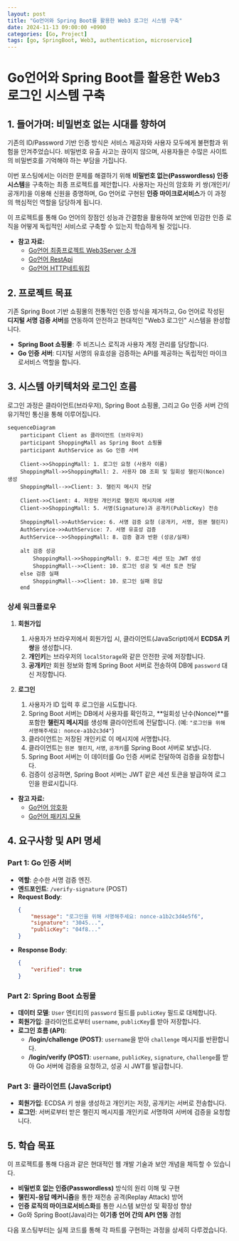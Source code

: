 ```yaml
---
layout: post
title: "Go언어와 Spring Boot를 활용한 Web3 로그인 시스템 구축"
date: 2024-11-13 09:00:00 +0900
categories: [Go, Project]
tags: [go, SpringBoot, Web3, authentication, microservice]
---
```


# Go언어와 Spring Boot를 활용한 Web3 로그인 시스템 구축

## 1. 들어가며: 비밀번호 없는 시대를 향하여

기존의 ID/Password 기반 인증 방식은 서비스 제공자와 사용자 모두에게 불편함과 위험을 안겨주었습니다. 비밀번호 유출 사고는 끊이지 않으며, 사용자들은 수많은 사이트의 비밀번호를 기억해야 하는 부담을 가집니다.

이번 포스팅에서는 이러한 문제를 해결하기 위해 **비밀번호 없는(Passwordless) 인증 시스템**을 구축하는 최종 프로젝트를 제안합니다. 사용자는 자신의 암호화 키 쌍(개인키/공개키)을 이용해 신원을 증명하며, Go 언어로 구현된 **인증 마이크로서비스**가 이 과정의 핵심적인 역할을 담당하게 됩니다.

이 프로젝트를 통해 Go 언어의 장점인 성능과 간결함을 활용하여 보안에 민감한 인증 로직을 어떻게 독립적인 서비스로 구축할 수 있는지 학습하게 될 것입니다.

-   **참고 자료:**
    -   [Go언어 최종프로젝트 Web3Server 소개](./24-11-12-Go언어-최종프로젝트-Web3Server.md)
    -   [Go언어 RestApi](./24-11-10-Go언어-RestApi.md)
    -   [Go언어 HTTP네트워킹](./24-11-09-Go언어-HTTP네트워킹.md)

## 2. 프로젝트 목표

기존 Spring Boot 기반 쇼핑몰의 전통적인 인증 방식을 제거하고, Go 언어로 작성된 **디지털 서명 검증 서버**를 연동하여 안전하고 현대적인 "Web3 로그인" 시스템을 완성합니다.

-   **Spring Boot 쇼핑몰**: 주 비즈니스 로직과 사용자 계정 관리를 담당합니다.
-   **Go 인증 서버**: 디지털 서명의 유효성을 검증하는 API를 제공하는 독립적인 마이크로서비스 역할을 합니다.

## 3. 시스템 아키텍처와 로그인 흐름

로그인 과정은 클라이언트(브라우저), Spring Boot 쇼핑몰, 그리고 Go 인증 서버 간의 유기적인 통신을 통해 이루어집니다.

```mermaid
sequenceDiagram
    participant Client as 클라이언트 (브라우저)
    participant ShoppingMall as Spring Boot 쇼핑몰
    participant AuthService as Go 인증 서버

    Client->>ShoppingMall: 1. 로그인 요청 (사용자 이름)
    ShoppingMall->>ShoppingMall: 2. 사용자 DB 조회 및 일회성 챌린지(Nonce) 생성
    ShoppingMall-->>Client: 3. 챌린지 메시지 전달

    Client->>Client: 4. 저장된 개인키로 챌린지 메시지에 서명
    Client->>ShoppingMall: 5. 서명(Signature)과 공개키(PublicKey) 전송

    ShoppingMall->>AuthService: 6. 서명 검증 요청 (공개키, 서명, 원본 챌린지)
    AuthService->>AuthService: 7. 서명 유효성 검증
    AuthService-->>ShoppingMall: 8. 검증 결과 반환 (성공/실패)

    alt 검증 성공
        ShoppingMall->>ShoppingMall: 9. 로그인 세션 또는 JWT 생성
        ShoppingMall-->>Client: 10. 로그인 성공 및 세션 토큰 전달
    else 검증 실패
        ShoppingMall-->>Client: 10. 로그인 실패 응답
    end
```

### 상세 워크플로우

1.  **회원가입**
    1.  사용자가 브라우저에서 회원가입 시, 클라이언트(JavaScript)에서 **ECDSA 키 쌍**을 생성합니다.
    2.  **개인키**는 브라우저의 `localStorage`와 같은 안전한 곳에 저장합니다.
    3.  **공개키**만 회원 정보와 함께 Spring Boot 서버로 전송하여 DB에 `password` 대신 저장합니다.

2.  **로그인**
    1.  사용자가 ID 입력 후 로그인을 시도합니다.
    2.  Spring Boot 서버는 DB에서 사용자를 확인하고, **일회성 난수(Nonce)**를 포함한 **챌린지 메시지**를 생성해 클라이언트에 전달합니다. (예: `"로그인을 위해 서명해주세요: nonce-a1b2c3d4"`)
    3.  클라이언트는 저장된 개인키로 이 메시지에 서명합니다.
    4.  클라이언트는 `원본 챌린지`, `서명`, `공개키`를 Spring Boot 서버로 보냅니다.
    5.  Spring Boot 서버는 이 데이터를 Go 인증 서버로 전달하여 검증을 요청합니다.
    6.  검증이 성공하면, Spring Boot 서버는 JWT 같은 세션 토큰을 발급하여 로그인을 완료시킵니다.

-   **참고 자료:**
    -   [Go언어 암호화](./24-11-05-Go언어-암호화.md)
    -   [Go언어 패키지,모듈](./24-10-25-Go언어-패키지,모듈.md)

## 4. 요구사항 및 API 명세

### Part 1: Go 인증 서버

-   **역할**: 순수한 서명 검증 엔진.
-   **엔드포인트**: `/verify-signature` (POST)
-   **Request Body**:
    ```json
    {
        "message": "로그인을 위해 서명해주세요: nonce-a1b2c3d4e5f6",
        "signature": "3045...",
        "publicKey": "04f8..."
    }
    ```
-   **Response Body**:
    ```json
    {
        "verified": true
    }
    ```

### Part 2: Spring Boot 쇼핑몰

-   **데이터 모델**: `User` 엔티티의 `password` 필드를 `publicKey` 필드로 대체합니다.
-   **회원가입**: 클라이언트로부터 `username`, `publicKey`를 받아 저장합니다.
-   **로그인 흐름 (API)**:
    -   **/login/challenge (POST)**: `username`을 받아 `challenge` 메시지를 반환합니다.
    -   **/login/verify (POST)**: `username`, `publicKey`, `signature`, `challenge`를 받아 Go 서버에 검증을 요청하고, 성공 시 JWT를 발급합니다.

### Part 3: 클라이언트 (JavaScript)

-   **회원가입**: ECDSA 키 쌍을 생성하고 개인키는 저장, 공개키는 서버로 전송합니다.
-   **로그인**: 서버로부터 받은 챌린지 메시지를 개인키로 서명하여 서버에 검증을 요청합니다.

## 5. 학습 목표

이 프로젝트를 통해 다음과 같은 현대적인 웹 개발 기술과 보안 개념을 체득할 수 있습니다.

-   **비밀번호 없는 인증(Passwordless)** 방식의 원리 이해 및 구현
-   **챌린지-응답 메커니즘**을 통한 재전송 공격(Replay Attack) 방어
-   **인증 로직의 마이크로서비스화**를 통한 시스템 보안성 및 확장성 향상
-   Go와 Spring Boot(Java)라는 **이기종 언어 간의 API 연동** 경험

다음 포스팅부터는 실제 코드를 통해 각 파트를 구현하는 과정을 상세히 다루겠습니다.
